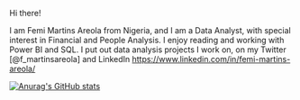 Hi there! 

I am Femi Martins Areola from Nigeria, and I am a Data Analyst, with special interest in Financial and People Analysis. I enjoy reading and working with Power BI and SQL. I put out data analysis projects I work on, on my Twitter [@f_martinsareola] and LinkedIn https://www.linkedin.com/in/femi-martins-areola/



[![Anurag's GitHub stats](https://github-readme-stats.vercel.app/api?username=FemiAreola1)](https://github.com/anuraghazra/github-readme-stats)
